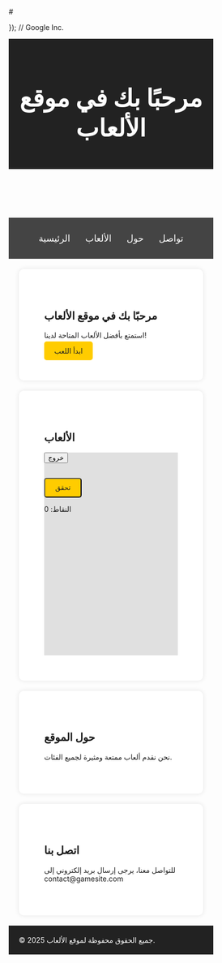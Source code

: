 #<!DOCTYPE html>

});
// Google Inc.
<html lang="ar">
<head>
    <meta charset="UTF-8">
    <meta name="viewport" content="width=device-width, initial-scale=1.0">
    <title>لعبة عبور الشارع</title>
    <style>
        * {
            margin: 0 
          padding: 0;
            box-sizing: border-box;
        }

        body {
            font-family: Arial, sans-serif;
        }

        #gameArea {
            width: 100%;
            height: 400px;
            background-color: #e0e0e0;
            position: relative;
            overflow: hidden;
        }

        #player {
            width: 40px;
            height: 40px;
            background-color: #ff6347; /* لون القط */
            position: absolute;
            bottom: 10px;
            left: 50%;
            transform: translateX(-50%);
        }

        .car {
            width: 60px;
            height: 40px;
            background-color: #000; /* لون السيارات */
            position: absolute;
            bottom: 0;
            animation: moveCar 4s linear infinite;
        }

        #car1 {
            left: 30%;
        }

        #car2 {
            left: 60%;
            animation-duration: 5s;
        }

        #car3 {
            left: 20%;
            animation-duration: 6s;
        }

        @keyframes moveCar {
            0% { bottom: -50px; }
            100% { bottom: 400px; }
        }
    </style>
</head>
<body>
    <div id="gameArea">
        <div id="player"></div>
        <div id="car1" class="car"></div>
        <div id="car2" class="car"></div>
        <div id="car3" class="car"></div>
    </div>

    <script>
        let player = document.getElementById('player');
        let gameArea = document.getElementById('gameArea');
        let cars = document.querySelectorAll('.car');

        let playerPos = { x: 50, y: 10 }; // موقع اللاعب
        let playerSpeed = 10; // سرعة الحركة

        // تحريك اللاعب
        document.addEventListener('keydown', (e) => {
            if (e.key === 'ArrowLeft' && playerPos.x > 0) {
                playerPos.x -= playerSpeed;
            } else if (e.key === 'ArrowRight' && playerPos.x < 90) {
                playerPos.x += playerSpeed;
            }
            player.style.left = playerPos.x + '%';
        });

        // التحقق من التصادم مع السيارات
        function checkCollision() {
            cars.forEach(car => {
                let carPos = car.getBoundingClientRect();
                let playerPosRect = player.getBoundingClientRect();

                if (
                    playerPosRect.right > carPos.left &&
                    playerPosRect.left < carPos.right &&
                    playerPosRect.bottom > carPos.top &&
                    playerPosRect.top < carPos.bottom
                ) {
                    alert('لقد اصطدمت بسيارة! اللعبة انتهت.');
                    resetGame();
                }
            });
        }

        // إعادة تعيين اللعبة بعد التصادم
        function resetGame() {
            playerPos = { x: 50, y: 10 };
            player.style.left = playerPos.x + '%';
        }

        // تحديث اللعبة بشكل مستمر
        function gameLoop() {
            checkCollision();
            requestAnimationFrame(gameLoop);
        }

        gameLoop();
    </script>
</body>
</html>

<html lang="ar" dir="rtl">
<head>
    <meta charset="UTF-8">
    <meta name="viewport" content="width=device-width, initial-scale=1.0">
    <title>موقعي للألعاب</title>  
    <style>
        body { font-family: 'Tajawal', sans-serif; text-align: center; margin: 0; padding: 0; background: #f4f4f4; color: #333; }
        header { background: #222; color: white; padding: 20px; font-size: 24px; }
        nav { background: #444; padding: 15px; display: flex; justify-content: center; }
        nav a { color: white; text-decoration: none; margin: 15px; font-size: 18px; transition: 0.3s; }
        nav a:hover { color: #ffcc00; }
        .section { padding: 50px; background: white; margin: 20px; border-radius: 10px; box-shadow: 0px 0px 10px rgba(0, 0, 0, 0.1); }
        footer { background: #222; color: white; padding: 20px; font-size: 14px; margin-top: 20px; }
        .btn { background: #ffcc00; padding: 10px 20px; text-decoration: none; color: #222; border-radius: 5px; transition: 0.3s; }
        .btn:hover { background: #e6b800; }
    </style>
</head>
<body>
    <header>
        <h1>مرحبًا بك في موقع الألعاب</h1>
    </header>
    <nav>
        <a href="#home">الرئيسية</a>
        <a href="#games">الألعاب</a>
        <a href="#about">حول</a>
        <a href="#contact">تواصل</a>
    </nav>
    <div id="home" class="section">
        <h2>مرحبًا بك في موقع الألعاب</h2>
        <p>استمتع بأفضل الألعاب المتاحة لدينا!</p>
        <a href="#games" class="btn">ابدأ اللعب</a>
    </div>
    <div id="games" class="section">
        <h2>الألعاب</h2>
        <div id="gameArea">
            <button id="exitButton" onclick="exitGame()">خروج</button>
            <h2 id="quote"></h2>
            <div id="answerOptions"></div>
            <button class="btn" onclick="checkAnswer()">تحقق</button>
            <p id="message"></p>
            <p id="timer"></p>
            <p id="score">النقاط: 0</p>
        </div>
    </div>
    <div id="about" class="section">
        <h2>حول الموقع</h2>
        <p>نحن نقدم ألعاب ممتعة ومثيرة لجميع الفئات.</p>
    </div>
    <div id="contact" class="section">
        <h2>اتصل بنا</h2>
        <p>للتواصل معنا، يرجى إرسال بريد إلكتروني إلى contact@gamesite.com</p>
    </div>
    <footer>
        &copy; 2025 جميع الحقوق محفوظة لموقع الألعاب.
    </footer>
    <script>
        let quotes = [
            { quote: "أنا لا أبحث عن القوة، القوة هي التي تبحث عني.", options: ["Hunter x Hunter", "Naruto", "One Piece", "Bleach"], answer: "Naruto" },
            { quote: "في النهاية، القوة هي التي تحدد كل شيء.", options: ["Attack on Titan", "Naruto", "Dragon Ball", "One Piece"], answer: "Dragon Ball" },
            { quote: "هل تظن أنني سأتوقف هنا؟", options: ["Dragon Ball", "Naruto", "One Punch Man", "Attack on Titan"], answer: "Dragon Ball" }
        ];
        let currentQuote, timerInterval, timeLeft = 7, score = 0, answered = false, askedQuestions = [];
        function askQuestion() {
            let randomIndex;
            do { randomIndex = Math.floor(Math.random() * quotes.length); } while (askedQuestions.includes(randomIndex));
            askedQuestions.push(randomIndex);
            if (askedQuestions.length === quotes.length) { alert("لقد أتممت جميع الأسئلة!"); return; }
            currentQuote = quotes[randomIndex];
            document.getElementById("quote").textContent = currentQuote.quote;
            document.getElementById("timer").textContent = "الوقت المتبقي: " + timeLeft + " ثوانٍ";
            document.getElementById("score").textContent = "النقاط: " + score;
            displayAnswerOptions();
            answered = false;
            startTimer();
        }
        function startTimer() {
            if (timerInterval) clearInterval(timerInterval);
            timerInterval = setInterval(function() {
                if (answered) return;
                timeLeft--;
                document.getElementById("timer").textContent = "الوقت المتبقي: " + timeLeft + " ثوانٍ";
                if (timeLeft <= 0) {
                    clearInterval(timerInterval);
                    showHint();
                }
            }, 1000);
        }
        function displayAnswerOptions() {
            let optionsHTML = "";
            currentQuote.options.forEach(function(option) {
                optionsHTML += `<button class="answerButton" onclick="selectAnswer('${option}')">${option}</button>`;
            });
            document.getElementById("answerOptions").innerHTML = optionsHTML;
        }
        function selectAnswer(answer) {
            if (answered) return;
            answered = true;
            if (answer === currentQuote.answer) {
                document.getElementById("message").textContent = "🎉 إجابة صحيحة!";
                score++;
            } else {
                document.getElementById("message").textContent = "❌ إجابة خاطئة!";
            }
            document.querySelectorAll(".answerButton").forEach(button => button.disabled = true);
            setTimeout(function() { timeLeft = 7; askQuestion(); }, 2000);
        }
        function showHint() {
            document.getElementById("message").textContent = "⏰ انتهى الوقت! إليك hint: " + currentQuote.answer.slice(0, 2) + "...";
            setTimeout(function() { timeLeft = 7; askQuestion(); }, 2000);
        }
        function exitGame() {
            document.getElementById("gameArea").style.display = "none";
        }
   ![logo_sites_2020q4_color_2x_web_48dp](https://github.com/user-attachments/assets/aa668382-36ab-4fab-a90f-4fea859d7a43)
     askQuestion();
    </script>
</body>
</html>
